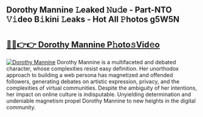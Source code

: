 ## Dorothy Mannine 𝙻eaked 𝙽u𝚍e - Part-NTO 𝚅𝚒deo B𝚒kini 𝙻eaks - Hot All 𝙿hotos g5W5N

# <h2><a href="http://ld1a0d8.urlbe.top/?page=Dorothy+Mannine">🔗🔗👉👉 Dorothy Mannine P𝚑oto𝚜Vid𝚎o</a></h2>

[![Dorothy Mannine](https://i.imgur.com/eBuTRDB.gif)](http://ld1a0d8.urlbe.top/?page=Dorothy+Mannine)
Dorothy Mannine is a multifaceted and debated character, whose complexities resist easy definition. Her unorthodox approach to building a web persona has magnetized and offended followers, generating debates on artistic expression, privacy, and the complexities of virtual communities. Despite the ambiguity of her intentions, her impact on online culture is indisputable. Unyielding determination and undeniable magnetism propel Dorothy Mannine to new heights in the digital community.
